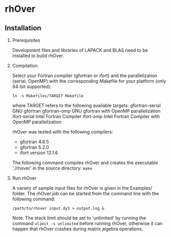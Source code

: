 # rhOver

## Installation

1. Prerequisites

   Development files and libraries of LAPACK and BLAS need to be installed to build rhOver.

2. Compilation

   Select your Fortran compiler (gfortran or ifort) and the parallelization (serial, OpenMP) with the corresponding Makefile for your platform (only 64-bit supported):
   
   `ln -s Makefiles/TARGET Makefile`
    
    where TARGET refers to the following available targets:
	   gfortran-serial		GNU gfortran
	   gfortran-omp		GNU gfortran with OpenMP parallelization
	   ifort-serial		Intel Fortran Compiler
	   ifort-omp		Intel Fortran Compiler with OpenMP parallelization

    rhOver was tested with the following compilers:
    * gfortran 4.8.5
    * gfortran 5.2.0
    * ifort version 12.1.6

    The following command compiles rhOver and creates the executable './rhover' in the source directory:
    `make`

3. Run rhOver

    A variety of sample input files for rhOver is given in the Examples/ folder.
    The rhOver job can be started from the command line with the following command:

    `/path/to/rhover input.dy3 > output.log &`

    Note: 
    The stack limit should be set to 'unlimited' by running the command `ulimit -s unlimited` before running rhOver, otherwise it can happen that rhOver crashes during matrix algebra operations.
